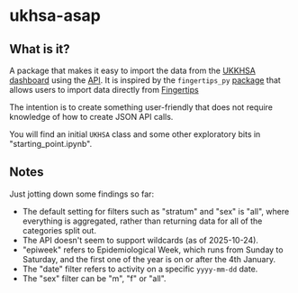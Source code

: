 # ukhsa-asap

## What is it?

A package that makes it easy to import the data from the [UKKHSA dashboard](https://ukhsa-dashboard.data.gov.uk/) using the [API](https://ukhsa-dashboard.data.gov.uk/access-our-data). It is inspired by the `fingertips_py` [package](https://fingertips-py.readthedocs.io/en/latest/) that allows users to import data directly from [Fingertips](https://fingertips.phe.org.uk/)

The intention is to create something user-friendly that does not require knowledge of how to create JSON API calls.

You will find an initial `UKHSA` class and some other exploratory bits in "starting_point.ipynb".

## Notes

Just jotting down some findings so far:

- The default setting for filters such as "stratum" and "sex" is "all", where everything is aggregated, rather than returning data for all of the categories split out.
- The API doesn't seem to support wildcards (as of 2025-10-24).
- "epiweek" refers to Epidemiological Week, which runs from Sunday to Saturday, and the first one of the year is on or after the 4th January.
- The "date" filter refers to activity on a specific `yyyy-mm-dd` date.
- The "sex" filter can be "m", "f" or "all".